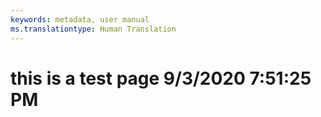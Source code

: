 ```yaml
---
keywords: metadata, user manual
ms.translationtype: Human Translation
---
```

# this is a test page 9/3/2020 7:51:25 PM